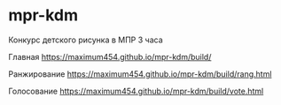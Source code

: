# mpr-kdm
Конкурс детского рисунка в МПР
3 часа

Главная
https://maximum454.github.io/mpr-kdm/build/

Ранжирование
https://maximum454.github.io/mpr-kdm/build/rang.html

Голосование
https://maximum454.github.io/mpr-kdm/build/vote.html